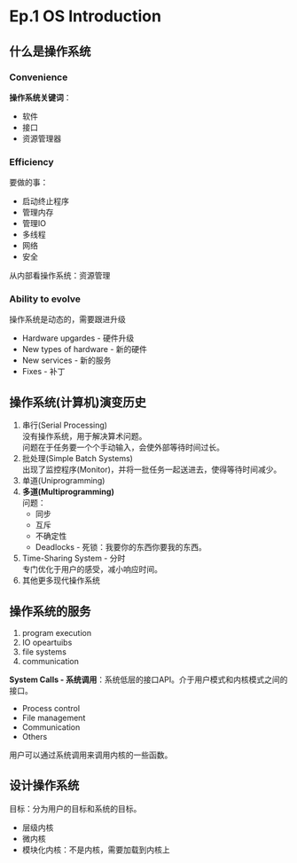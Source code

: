 # Ep.1 OS Introduction

## 什么是操作系统

### Convenience

**操作系统关键词**：

* 软件
* 接口
* 资源管理器

### Efficiency

要做的事：

* 启动终止程序
* 管理内存
* 管理IO
* 多线程
* 网络
* 安全

从内部看操作系统：资源管理

### Ability to evolve

操作系统是动态的，需要跟进升级

* Hardware upgardes - 硬件升级
* New types of hardware - 新的硬件
* New services - 新的服务
* Fixes - 补丁

## 操作系统(计算机)演变历史

1. 串行(Serial Processing)  
   没有操作系统，用于解决算术问题。  
   问题在于任务要一个个手动输入，会使外部等待时间过长。
2. 批处理(Simple Batch Systems)  
   出现了监控程序(Monitor)，并将一批任务一起送进去，使得等待时间减少。
3. 单道(Uniprogramming)
4. **多道(Multiprogramming)**  
   问题：
   * 同步
   * 互斥
   * 不确定性
   * Deadlocks - 死锁：我要你的东西你要我的东西。
5. Time-Sharing System - 分时  
   专门优化于用户的感受，减小响应时间。
6. 其他更多现代操作系统

## 操作系统的服务

1. program execution
2. IO opeartuibs
3. file systems
4. communication

**System Calls - 系统调用**：系统低层的接口API。介于用户模式和内核模式之间的接口。

* Process control
* File management
* Communication
* Others

用户可以通过系统调用来调用内核的一些函数。

## 设计操作系统

目标：分为用户的目标和系统的目标。

* 层级内核
* 微内核
* 模块化内核：不是内核，需要加载到内核上